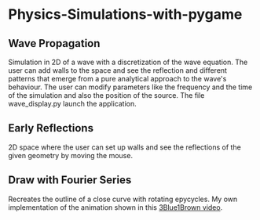 # Physics-Simulations-with-pygame

## Wave Propagation

Simulation in 2D of a wave with a discretization of the wave equation. The user can add walls to the space and see the reflection and different patterns that emerge from a pure analytical approach to the wave's behaviour. The user can modify parameters like the frequency and the time of the simulation and also the position of the source. The file wave_display.py launch the application. 

## Early Reflections

2D space where the user can set up walls and see the reflections of the given geometry by moving the mouse.

## Draw with Fourier Series

Recreates the outline of a close curve with rotating epycycles. My own implementation of the animation shown in this [3Blue1Brown video](https://www.youtube.com/watch?v=r6sGWTCMz2k).
